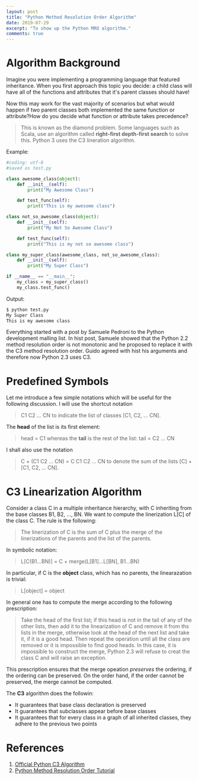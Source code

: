```yaml
---
layout: post
title: "Python Method Resolution Order Algorithm"
date: 2019-07-29
excerpt: "To show up the Python MRO algorithm."
comments: true
---
```


# Algorithm Background
Imagine you were implementing a programming language that featured inheritance. When you first approach this topic you decide: a child class will have all of the functions and attributes that it's parent classes should have!

Now this may work for the vast majority of scenarios but what would happen if two parent classes both implemented the same function or attribute?How do you decide what function or attribute takes precedence?

> This is known as the diamond problem. Some languages such as Scala, use an algorithm called **right-first depth-first search** to solve this. Python 3 uses the C3 lineration algorithm.

Example:
```python
#coding: utf-8
#saved as test.py

class awesome_class(object):
    def __init__(self):
        print("My Awesome Class")

    def test_func(self):
        print("This is my awesome class")

class not_so_awesome_class(object):
    def __init__(self):
        print("My Not So Awesome Class")

    def test_func(self):
        print("This is my not so awesome class")

class my_super_class(awesome_class, not_so_awesome_class):
    def __init__(self):
        print("My Super Class")

if __name__ == "__main__":
    my_class = my_super_class()
    my_class.test_func()
```

Output:
```bash
$ python test.py
My Super Class
This is my awesome class
```

Everything started with a post by Samuele Pedroni to the Python development malling list. In hist post, Samuele showed that the Python 2.2 method resolution order is not monotonic and he proposed to replace it with the C3 method resolution order. Guido agreed with hist his arguments and therefore now Python 2.3 uses C3.

# Predefined Symbols
Let me introduce a few simple notations which will be useful for the following discussion. I will use the shortcut notation
> C1 C2 ... CN
to indicate the list of classes [C1, C2, ... CN].

The **head** of the list is its first element:
> head = C1
whereas the **tail** is the rest of the list:
> tail = C2 ... CN

I shall also use the notation
> C + (C1 C2 ... CN) = C C1 C2 ... CN
to denote the sum of the lists [C] + [C1, C2, ... CN].

# C3 Linearization Algorithm
Consider a class C in a multiple inheritance hierarchy, with C inheriting from the base classes B1, B2, ..., BN. We want to compute the linerization L[C] of the class C. The rule is the following:

> The linerization of C is the sum of C plus the merge of the linerizations of the parents and the list of the parents.

In symbolic notation:
> L[C(B1...BN)] = C + merge(L[B1]...L[BN], B1...BN)

In particular, if C is the **object** class, which has no parents, the linearazation is trivial:
> L[object] = object

In general one has to compute the merge according to the following prescription:
> Take the head of the first list; if this head is not in the tail of any of the other lists, then add it to the linearization of C and remove it from ths lists in the merge, otherwise look at the head of the next list and take it, if it is a good head. Then repeat the operation until all the class are removed or it is impossible to find good heads. In this case, it is impossible to construct the merge, Python 2.3 will refuse to creat the class C and will raise an exception.

This prescription ensures that the merge opeation *preserves* the ordering, if the ordering can be preserved. On the order hand, if the order cannot be preserved, the merge cannot be computed.

The **C3** algorithm does the followin:
- It guarantees that base class declaration is preserved
- It guarantees that subclasses appear before base classes
- It guarantees that for every class in a graph of all inherited classes, they adhere to the previous two points

# References
1. [Official Python C3 Algorithm](https://www.python.org/download/releases/2.3/mro/)
2. [Python Method Resolution Order Tutorial](https://tutorialedge.net/python/python-method-resolution-order-tutorial/)
